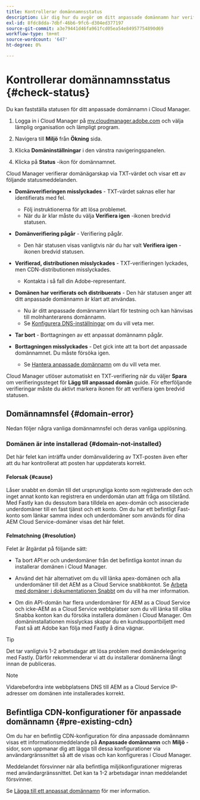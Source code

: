 ```yaml
---
title: Kontrollerar domännamnsstatus
description: Lär dig hur du avgör om ditt anpassade domännamn har verifierats av Cloud Manager.
exl-id: 8fdc8dda-7dbf-46b6-9fc6-d304ed377197
source-git-commit: a3e79441d46fa961fcd05ea54e84957754890d69
workflow-type: tm+mt
source-wordcount: '647'
ht-degree: 0%

---
```



# Kontrollerar domännamnsstatus {#check-status}

Du kan fastställa statusen för ditt anpassade domännamn i Cloud Manager.

1. Logga in i Cloud Manager på [my.cloudmanager.adobe.com](https://my.cloudmanager.adobe.com/) och välja lämplig organisation och lämpligt program.

1. Navigera till **Miljö** från **Ökning** sida.

1. Klicka **Domäninställningar** i den vänstra navigeringspanelen.

1. Klicka på **Status** -ikon för domännamnet.

Cloud Manager verifierar domänägarskap via TXT-värdet och visar ett av följande statusmeddelanden.

* **Domänverifieringen misslyckades** - TXT-värdet saknas eller har identifierats med fel.

   * Följ instruktionerna för att lösa problemet.
   * När du är klar måste du välja **Verifiera igen** -ikonen bredvid statusen.

* **Domänverifiering pågår** - Verifiering pågår.

   * Den här statusen visas vanligtvis när du har valt **Verifiera igen** -ikonen bredvid statusen.

* **Verifierad, distributionen misslyckades** - TXT-verifieringen lyckades, men CDN-distributionen misslyckades.

   * Kontakta i så fall din Adobe-representant.

* **Domänen har verifierats och distribuerats** - Den här statusen anger att ditt anpassade domännamn är klart att användas.

   * Nu är ditt anpassade domännamn klart för testning och kan hänvisas till molnhanterarens domännamn.
   * Se [Konfigurera DNS-inställningar](/help/implementing/cloud-manager/custom-domain-names/configure-dns-settings.md) om du vill veta mer.

* **Tar bort** - Borttagningen av ett anpassat domännamn pågår.

* **Borttagningen misslyckades** - Det gick inte att ta bort det anpassade domännamnet. Du måste försöka igen.

   * Se [Hantera anpassade domännamn](/help/implementing/cloud-manager/custom-domain-names/managing-custom-domain-names.md) om du vill veta mer.

Cloud Manager utlöser automatiskt en TXT-verifiering när du väljer **Spara** om verifieringssteget för **Lägg till anpassad domän** guide. För efterföljande verifieringar måste du aktivt markera ikonen för att verifiera igen bredvid statusen.

## Domännamnsfel {#domain-error}

Nedan följer några vanliga domännamnsfel och deras vanliga upplösning.

### Domänen är inte installerad {#domain-not-installed}

Det här felet kan inträffa under domänvalidering av TXT-posten även efter att du har kontrollerat att posten har uppdaterats korrekt.

#### Felorsak {#cause}

Låser snabbt en domän till det ursprungliga konto som registrerade den och inget annat konto kan registrera en underdomän utan att fråga om tillstånd. Med Fastly kan du dessutom bara tilldela en apex-domän och associerade underdomäner till en fast tjänst och ett konto. Om du har ett befintligt Fast-konto som länkar samma index och underdomäner som används för dina AEM Cloud Service-domäner visas det här felet.

#### Felmatchning {#resolution}

Felet är åtgärdat på följande sätt:

* Ta bort API:er och underdomäner från det befintliga kontot innan du installerar domänen i Cloud Manager.

* Använd det här alternativet om du vill länka apex-domänen och alla underdomäner till det AEM as a Cloud Service snabbkontot. Se [Arbeta med domäner i dokumentationen Snabbt](https://docs.fastly.com/en/guides/working-with-domains) om du vill ha mer information.

* Om din API-domän har flera underdomäner för AEM as a Cloud Service och icke-AEM as a Cloud Service webbplatser som du vill länka till olika Snabba konton kan du försöka installera domänen i Cloud Manager. Om domäninstallationen misslyckas skapar du en kundsupportbiljett med Fast så att Adobe kan följa med Fastly å dina vägnar.

>[!TIP]
>
>Det tar vanligtvis 1-2 arbetsdagar att lösa problem med domändelegering med Fastly. Därför rekommenderar vi att du installerar domänerna långt innan de publiceras.

>[!NOTE]
>
>Vidarebefordra inte webbplatsens DNS till AEM as a Cloud Service IP-adresser om domänen inte installerades korrekt.

## Befintliga CDN-konfigurationer för anpassade domännamn {#pre-existing-cdn}

Om du har en befintlig CDN-konfiguration för dina anpassade domännamn visas ett informationsmeddelande på **Anpassade domännamn** och **Miljö** -sidor, som uppmanar dig att lägga till dessa konfigurationer via användargränssnittet så att de visas och kan konfigureras i Cloud Manager.

Meddelandet försvinner när alla befintliga miljökonfigurationer migreras med användargränssnittet. Det kan ta 1-2 arbetsdagar innan meddelandet försvinner.

Se [Lägga till ett anpassat domännamn](/help/implementing/cloud-manager/custom-domain-names/add-custom-domain-name.md) för mer information.
